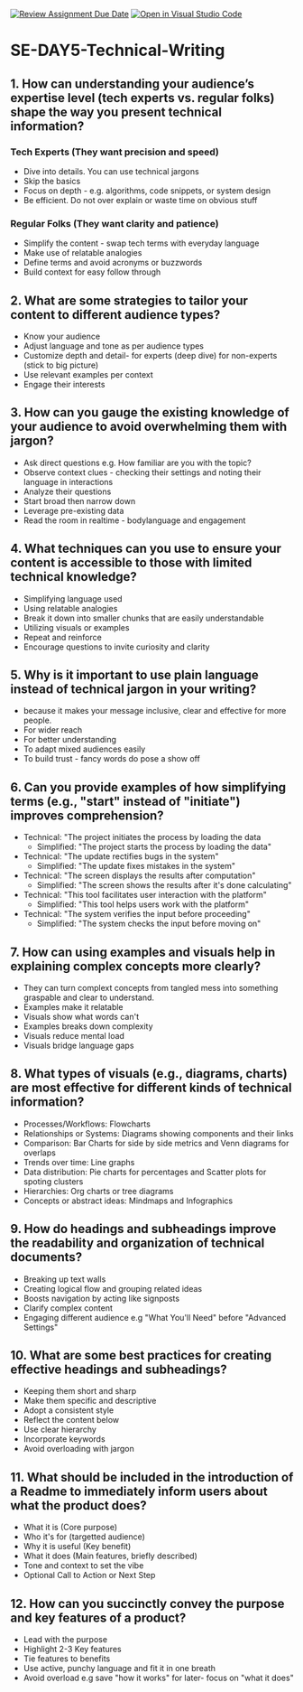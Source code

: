 [![Review Assignment Due Date](https://classroom.github.com/assets/deadline-readme-button-22041afd0340ce965d47ae6ef1cefeee28c7c493a6346c4f15d667ab976d596c.svg)](https://classroom.github.com/a/zsAR-pyY)
[![Open in Visual Studio Code](https://classroom.github.com/assets/open-in-vscode-2e0aaae1b6195c2367325f4f02e2d04e9abb55f0b24a779b69b11b9e10269abc.svg)](https://classroom.github.com/online_ide?assignment_repo_id=18592972&assignment_repo_type=AssignmentRepo)
# SE-DAY5-Technical-Writing
## 1. How can understanding your audience’s expertise level (tech experts vs. regular folks) shape the way you present technical information?
### Tech Experts (They want precision and speed)
- Dive into details. You can use technical jargons
- Skip the basics
- Focus on depth - e.g. algorithms, code snippets, or system design
- Be efficient. Do not over explain or waste time on obvious stuff
### Regular Folks (They want clarity and patience)
- Simplify the content - swap tech terms with everyday language
- Make use of relatable analogies
- Define terms and avoid acronyms or buzzwords
- Build context for easy follow through
  
## 2. What are some strategies to tailor your content to different audience types?
- Know your audience
- Adjust language and tone as per audience types
- Customize depth and detail- for experts (deep dive) for non-experts (stick to big picture)
- Use relevant examples per context
- Engage their interests

## 3. How can you gauge the existing knowledge of your audience to avoid overwhelming them with jargon?
- Ask direct questions e.g. How familiar are you with the topic?
- Observe context clues - checking their settings and noting their language in interactions
- Analyze their questions
- Start broad then narrow down
- Leverage pre-existing data
- Read the room in realtime - bodylanguage and engagement
  
## 4. What techniques can you use to ensure your content is accessible to those with limited technical knowledge?
- Simplifying language used
- Using relatable analogies
- Break it down into smaller chunks that are easily understandable
- Utilizing visuals or examples
- Repeat and reinforce
- Encourage questions to invite curiosity and clarity
  
## 5. Why is it important to use plain language instead of technical jargon in your writing?
- because it makes your message inclusive, clear and effective for more people.
- For wider reach
- For better understanding
- To adapt mixed audiences easily
- To build trust - fancy words do pose a show off
  
## 6. Can you provide examples of how simplifying terms (e.g., "start" instead of "initiate") improves comprehension?
- Technical: "The project initiates the process by loading the data
  - Simplified: "The project starts the process by loading the data"
- Technical: "The update rectifies bugs in the system"
  - Simplified: "The update fixes mistakes in the system"
- Technical: "The screen displays the results after computation"
  - Simplified: "The screen shows the results after it's done calculating"
- Technical: "This tool facilitates user interaction with the platform"
  - Simplified: "This tool helps users work with the platform"
- Technical: "The system verifies the input before proceeding"
  - Simplified: "The system checks the input before moving on"

## 7. How can using examples and visuals help in explaining complex concepts more clearly?
- They can turn complext concepts from tangled mess into something graspable and clear to understand.
- Examples make it relatable
- Visuals show what words can't
- Examples breaks down complexity
- Visuals reduce mental load
- Visuals bridge language gaps
  
## 8. What types of visuals (e.g., diagrams, charts) are most effective for different kinds of technical information?
- Processes/Workflows: Flowcharts
- Relationships or Systems: Diagrams showing components and their links
- Comparison: Bar Charts for side by side metrics and Venn diagrams for overlaps
- Trends over time: Line graphs
- Data distribution: Pie charts for percentages and Scatter plots for spoting clusters
- Hierarchies: Org charts or tree diagrams
- Concepts or abstract ideas: Mindmaps and Infographics
  
## 9. How do headings and subheadings improve the readability and organization of technical documents?
- Breaking up text walls
- Creating logical flow and grouping related ideas
- Boosts navigation by acting like signposts
- Clarify complex content
- Engaging different audience e.g "What You'll Need" before "Advanced Settings"
  
## 10. What are some best practices for creating effective headings and subheadings?
- Keeping them short and sharp
- Make them specific and descriptive
- Adopt a consistent style
- Reflect the content below
- Use clear hierarchy
- Incorporate keywords
- Avoid overloading with jargon
  
## 11. What should be included in the introduction of a Readme to immediately inform users about what the product does?
- What it is (Core purpose)
- Who it's for (targetted audience)
- Why it is useful (Key benefit)
- What it does (Main features, briefly described)
- Tone and context to set the vibe
- Optional Call to Action or Next Step
  
## 12. How can you succinctly convey the purpose and key features of a product?
- Lead with the purpose
- Highlight 2-3 Key features
- Tie features to benefits
- Use active, punchy language and fit it in one breath
- Avoid overload e.g save "how it works" for later- focus on "what it does"
